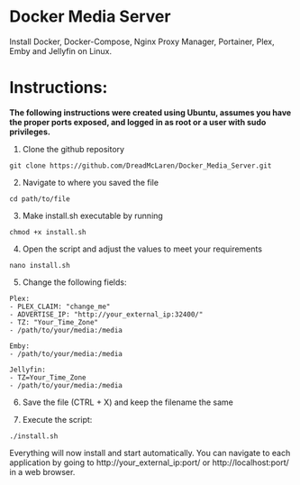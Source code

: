 # Docker Media Server
Install Docker, Docker-Compose, Nginx Proxy Manager, Portainer, Plex, Emby and Jellyfin on Linux.

# Instructions:

**The following instructions were created using Ubuntu, assumes you have the proper ports exposed, and logged in as root or a user with sudo privileges.**

1. Clone the github repository
```
git clone https://github.com/DreadMcLaren/Docker_Media_Server.git
```

2. Navigate to where you saved the file
```
cd path/to/file
```

3. Make install.sh executable by running
```
chmod +x install.sh
```

4. Open the script and adjust the values to meet your requirements
```
nano install.sh
```

5. Change the following fields:
```
Plex:
- PLEX_CLAIM: "change_me"
- ADVERTISE_IP: "http://your_external_ip:32400/"
- TZ: "Your_Time_Zone"
- /path/to/your/media:/media
```
```
Emby:
- /path/to/your/media:/media
```
```
Jellyfin:
- TZ=Your_Time_Zone
- /path/to/your/media:/media
```

6. Save the file (CTRL + X) and keep the filename the same

7. Execute the script:
```
./install.sh
```

Everything will now install and start automatically. You can navigate to each application by going to http://your_external_ip:port/ or http://localhost:port/ in a web browser.
